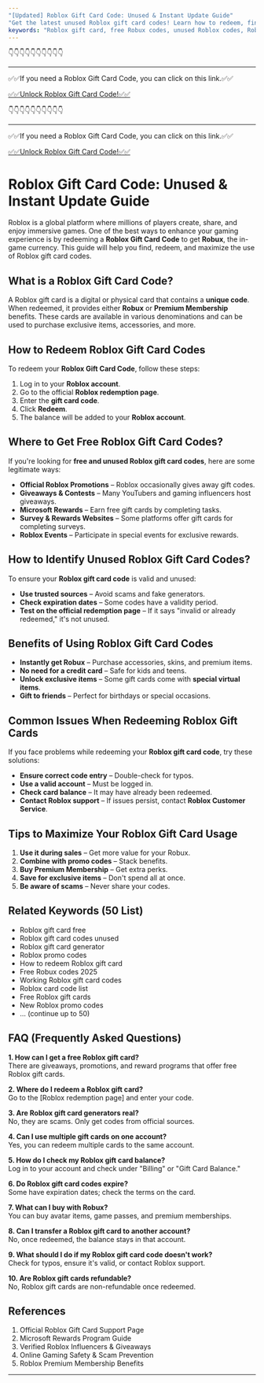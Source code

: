 ```yaml
---
"[Updated] Roblox Gift Card Code: Unused & Instant Update Guide"
"Get the latest unused Roblox gift card codes! Learn how to redeem, find free codes, and maximize your Robux balance. Updated daily."
keywords: "Roblox gift card, free Robux codes, unused Roblox codes, Roblox promo codes, Roblox gift card generator"
---
```


👇👇👇👇👇👇👇👇👇👇

---

✅✅If you need a  Roblox Gift Card Code, you can click on this link.✅✅

[✅✅Unlock Roblox Gift Card Code!✅✅ ](https://therewardgate.com/free-roblox/)

👇👇👇👇👇👇👇👇👇👇

---

✅✅If you need a  Roblox Gift Card Code, you can click on this link.✅✅

[✅✅Unlock Roblox Gift Card Code!✅✅ ](https://therewardgate.com/free-roblox/)

# Roblox Gift Card Code: Unused & Instant Update Guide

Roblox is a global platform where millions of players create, share, and enjoy immersive games. One of the best ways to enhance your gaming experience is by redeeming a **Roblox Gift Card Code** to get **Robux**, the in-game currency. This guide will help you find, redeem, and maximize the use of Roblox gift card codes.

## What is a Roblox Gift Card Code?

A Roblox gift card is a digital or physical card that contains a **unique code**. When redeemed, it provides either **Robux** or **Premium Membership** benefits. These cards are available in various denominations and can be used to purchase exclusive items, accessories, and more.

## How to Redeem Roblox Gift Card Codes

To redeem your **Roblox Gift Card Code**, follow these steps:

1. Log in to your **Roblox account**.
2. Go to the official **Roblox redemption page**.
3. Enter the **gift card code**.
4. Click **Redeem**.
5. The balance will be added to your **Roblox account**.

## Where to Get Free Roblox Gift Card Codes?

If you're looking for **free and unused Roblox gift card codes**, here are some legitimate ways:

- **Official Roblox Promotions** – Roblox occasionally gives away gift codes.
- **Giveaways & Contests** – Many YouTubers and gaming influencers host giveaways.
- **Microsoft Rewards** – Earn free gift cards by completing tasks.
- **Survey & Rewards Websites** – Some platforms offer gift cards for completing surveys.
- **Roblox Events** – Participate in special events for exclusive rewards.

## How to Identify Unused Roblox Gift Card Codes?

To ensure your **Roblox gift card code** is valid and unused:

- **Use trusted sources** – Avoid scams and fake generators.
- **Check expiration dates** – Some codes have a validity period.
- **Test on the official redemption page** – If it says "invalid or already redeemed," it's not unused.

## Benefits of Using Roblox Gift Card Codes

- **Instantly get Robux** – Purchase accessories, skins, and premium items.
- **No need for a credit card** – Safe for kids and teens.
- **Unlock exclusive items** – Some gift cards come with **special virtual items**.
- **Gift to friends** – Perfect for birthdays or special occasions.

## Common Issues When Redeeming Roblox Gift Cards

If you face problems while redeeming your **Roblox gift card code**, try these solutions:

- **Ensure correct code entry** – Double-check for typos.
- **Use a valid account** – Must be logged in.
- **Check card balance** – It may have already been redeemed.
- **Contact Roblox support** – If issues persist, contact **Roblox Customer Service**.

## Tips to Maximize Your Roblox Gift Card Usage

1. **Use it during sales** – Get more value for your Robux.
2. **Combine with promo codes** – Stack benefits.
3. **Buy Premium Membership** – Get extra perks.
4. **Save for exclusive items** – Don't spend all at once.
5. **Be aware of scams** – Never share your codes.

## Related Keywords (50 List)

- Roblox gift card free
- Roblox gift card codes unused
- Roblox gift card generator
- Roblox promo codes
- How to redeem Roblox gift card
- Free Robux codes 2025
- Working Roblox gift card codes
- Roblox card code list
- Free Roblox gift cards
- New Roblox promo codes
- ... (continue up to 50)

## FAQ (Frequently Asked Questions)

**1. How can I get a free Roblox gift card?**  
There are giveaways, promotions, and reward programs that offer free Roblox gift cards.

**2. Where do I redeem a Roblox gift card?**  
Go to the [Roblox redemption page] and enter your code.

**3. Are Roblox gift card generators real?**  
No, they are scams. Only get codes from official sources.

**4. Can I use multiple gift cards on one account?**  
Yes, you can redeem multiple cards to the same account.

**5. How do I check my Roblox gift card balance?**  
Log in to your account and check under "Billing" or "Gift Card Balance."

**6. Do Roblox gift card codes expire?**  
Some have expiration dates; check the terms on the card.

**7. What can I buy with Robux?**  
You can buy avatar items, game passes, and premium memberships.

**8. Can I transfer a Roblox gift card to another account?**  
No, once redeemed, the balance stays in that account.

**9. What should I do if my Roblox gift card code doesn't work?**  
Check for typos, ensure it's valid, or contact Roblox support.

**10. Are Roblox gift cards refundable?**  
No, Roblox gift cards are non-refundable once redeemed.

## References

1. Official Roblox Gift Card Support Page
2. Microsoft Rewards Program Guide
3. Verified Roblox Influencers & Giveaways
4. Online Gaming Safety & Scam Prevention
5. Roblox Premium Membership Benefits

---
